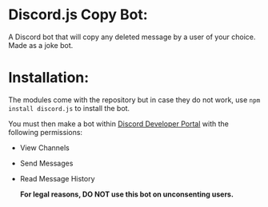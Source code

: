 # Discord.js Copy Bot:

A Discord bot that will copy any deleted message by a user of your choice. Made as a joke bot.

# Installation:

The modules come with the repository but in case they do not work, use `npm install discord.js` to install the bot.

You must then make a bot within [Discord Developer Portal](https://discord.com/developers/applications) with the following permissions:

- View Channels
- Send Messages
- Read Message History

  **For legal reasons, DO NOT use this bot on unconsenting users.**
